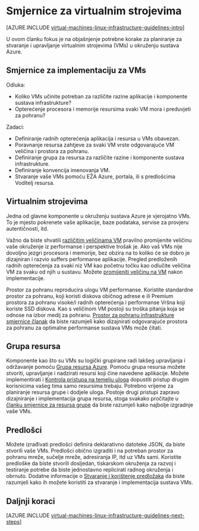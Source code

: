 <properties
    pageTitle="Smjernice za virtualnim strojevima Linux | Microsoft Azure"
    description="Dodatne informacije o ključa dizajna i implementaciju smjernice za implementaciju Linux virtualnim strojevima u Azure"
    documentationCenter=""
    services="virtual-machines-linux"
    authors="iainfoulds"
    manager="timlt"
    editor=""
    tags="azure-resource-manager"/>

<tags
    ms.service="virtual-machines-linux"
    ms.workload="infrastructure-services"
    ms.tgt_pltfrm="vm-linux"
    ms.devlang="na"
    ms.topic="article"
    ms.date="09/08/2016"
    ms.author="iainfou"/>

# <a name="virtual-machines-guidelines"></a>Smjernice za virtualnim strojevima

[AZURE.INCLUDE [virtual-machines-linux-infrastructure-guidelines-intro](../../includes/virtual-machines-linux-infrastructure-guidelines-intro.md)] 

U ovom članku fokus je na objašnjenje potrebne korake za planiranje za stvaranje i upravljanje virtualnim strojevima (VMs) u okruženju sustava Azure.

## <a name="implementation-guidelines-for-vms"></a>Smjernice za implementaciju za VMs
Odluka:

- Koliko VMs učinite potreban za različite razine aplikacije i komponente sustava infrastrukture?
- Opterećenje procesora i memorije resursima svaki VM mora i preduvjeti za pohranu?

Zadaci:

- Definiranje radnih opterećenja aplikacija i resursa u VMs obavezan.
- Poravnanje resursa zahtjeve za svaki VM vrste odgovarajuće VM veličina i prostora za pohranu.
- Definiranje grupa za resursa za različite razine i komponente sustava infrastrukture.
- Definiranje konvencija imenovanja VM.
- Stvaranje vaše VMs pomoću EŽA Azure, portala, ili s predlošcima Voditelj resursa.

## <a name="virtual-machines"></a>Virtualnim strojevima

Jedna od glavne komponente u okruženju sustava Azure je vjerojatno VMs. To je mjesto pokrenete vaše aplikacije, baze podataka, servise za provjeru autentičnosti, itd.

Važno da biste shvatili [različitim veličinama VM](virtual-machines-linux-sizes.md) pravilno promijenite veličinu vaše okruženje iz performanse i perspektive trošak je. Ako vaš VMs nije dovoljno jezgri procesora i memorije, bez obzira na to koliko će se dobro je dizajniran i razvio suffers performanse aplikacije. Pregled predloženih radnih opterećenja za svaki niz VM kao početnu točku kao odlučite veličina VM za svaku od njih u sustavu. Možete [promijeniti veličinu na VM](virtual-machines-linux-change-vm-size.md) nakon implementacije.

Prostor za pohranu reproducira ulogu VM performanse. Koristite standardne prostor za pohranu, koji koristi diskova običnog adrese e ili Premium prostora za pohranu visoke/i radnih opterećenja i performanse Vršna koji koriste SSD diskova. Kao s veličinom VM postoji su troška pitanja koja se odnose na izbor medij za pohranu. [Prostor za pohranu infrastrukture smjernice članak](virtual-machines-linux-infrastructure-storage-solutions-guidelines.md) da biste razumjeli kako dizajnirati odgovarajuće prostora za pohranu za optimalne performanse sustava VMs može čitati.


## <a name="resource-groups"></a>Grupa resursa
Komponente kao što su VMs su logički grupirane radi lakšeg upravljanja i održavanje pomoću [Grupa resursa Azure](../azure-resource-manager/resource-group-overview.md). Pomoću grupa resursa možete stvoriti, upravljanje i nadzirati resursi koji čine navedene aplikacije. Možete implementirati i [Kontrola pristupa na temelju uloga](../active-directory/role-based-access-control-what-is.md) dopustiti pristup drugim korisnicima vašeg tima samo resursima trebaju. Potrebno vrijeme za planiranje resursa grupe i dodjele uloga. Postoje drugi pristupi zapravo dizajniranje i implementacija grupa resursa, stoga svakako pročitajte u [članku smjernice za resursa grupe](virtual-machines-linux-infrastructure-resource-groups-guidelines.md) da biste razumjeli kako najbolje izgradnje vaše VMs.


## <a name="templates"></a>Predlošci 
Možete izrađivati predlošci definira deklarativno datoteke JSON, da biste stvorili vaše VMs. Predlošci obično izgraditi i na potreban prostor za pohranu mreže, sučelje mreže, adresiranja IP, itd uz VMs sami. Koristite predloške da biste stvorili dosljedan, tiskarskom okruženja za razvoj i testiranje potrebe da biste jednostavno replicirati radnog okruženja i obrnuto. Dodatne informacije o [Stvaranje i korištenje predložaka](../azure-resource-manager/resource-group-overview.md#template-deployment) da biste razumjeli kako ih možete koristiti za stvaranje i implementacija sustava VMs.


## <a name="next-steps"></a>Daljnji koraci
[AZURE.INCLUDE [virtual-machines-linux-infrastructure-guidelines-next-steps](../../includes/virtual-machines-linux-infrastructure-guidelines-next-steps.md)] 
